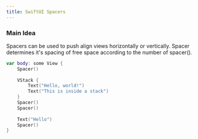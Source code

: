 ```yaml
---
title: SwiftUI Spacers
---
```


### Main Idea
Spacers can be used to push align views horizontally or vertically. Spacer determines it's spacing of free space according to the number of spacer(). 


```swift
var body: some View {
    Spacer() 
    
    VStack {
        Text("Hello, world!")
        Text("This is inside a stack")
    }
    Spacer()
    Spacer()
    
    Text("Hello")
    Spacer()
}

```


